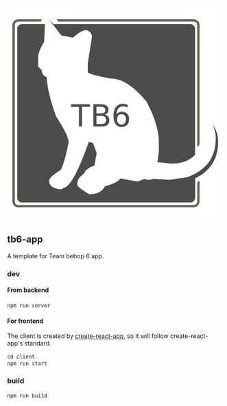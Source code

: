 
![TeamBebop6](./logo.png)

## tb6-app

A template for Team bebop 6 app.

### dev

#### From backend
    
```
npm run server
```
    
#### For frontend

The client is created by [create-react-app](https://github.com/facebook/create-react-app), so it will follow create-react-app's standard.

```
cd client
npm run start
```

### build

```
npm run build
```